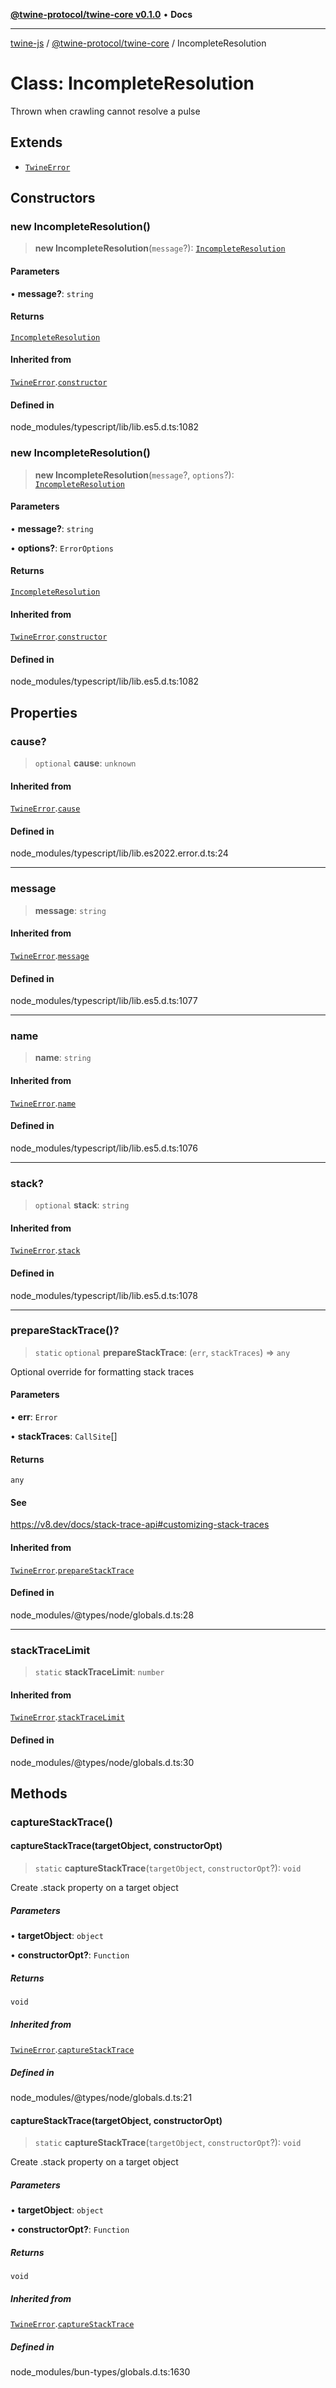 [**@twine-protocol/twine-core v0.1.0**](../README.md) • **Docs**

***

[twine-js](../../../README.md) / [@twine-protocol/twine-core](../README.md) / IncompleteResolution

# Class: IncompleteResolution

Thrown when crawling cannot resolve a pulse

## Extends

- [`TwineError`](TwineError.md)

## Constructors

### new IncompleteResolution()

> **new IncompleteResolution**(`message`?): [`IncompleteResolution`](IncompleteResolution.md)

#### Parameters

• **message?**: `string`

#### Returns

[`IncompleteResolution`](IncompleteResolution.md)

#### Inherited from

[`TwineError`](TwineError.md).[`constructor`](TwineError.md#constructors)

#### Defined in

node\_modules/typescript/lib/lib.es5.d.ts:1082

### new IncompleteResolution()

> **new IncompleteResolution**(`message`?, `options`?): [`IncompleteResolution`](IncompleteResolution.md)

#### Parameters

• **message?**: `string`

• **options?**: `ErrorOptions`

#### Returns

[`IncompleteResolution`](IncompleteResolution.md)

#### Inherited from

[`TwineError`](TwineError.md).[`constructor`](TwineError.md#constructors)

#### Defined in

node\_modules/typescript/lib/lib.es5.d.ts:1082

## Properties

### cause?

> `optional` **cause**: `unknown`

#### Inherited from

[`TwineError`](TwineError.md).[`cause`](TwineError.md#cause)

#### Defined in

node\_modules/typescript/lib/lib.es2022.error.d.ts:24

***

### message

> **message**: `string`

#### Inherited from

[`TwineError`](TwineError.md).[`message`](TwineError.md#message)

#### Defined in

node\_modules/typescript/lib/lib.es5.d.ts:1077

***

### name

> **name**: `string`

#### Inherited from

[`TwineError`](TwineError.md).[`name`](TwineError.md#name)

#### Defined in

node\_modules/typescript/lib/lib.es5.d.ts:1076

***

### stack?

> `optional` **stack**: `string`

#### Inherited from

[`TwineError`](TwineError.md).[`stack`](TwineError.md#stack)

#### Defined in

node\_modules/typescript/lib/lib.es5.d.ts:1078

***

### prepareStackTrace()?

> `static` `optional` **prepareStackTrace**: (`err`, `stackTraces`) => `any`

Optional override for formatting stack traces

#### Parameters

• **err**: `Error`

• **stackTraces**: `CallSite`[]

#### Returns

`any`

#### See

https://v8.dev/docs/stack-trace-api#customizing-stack-traces

#### Inherited from

[`TwineError`](TwineError.md).[`prepareStackTrace`](TwineError.md#preparestacktrace)

#### Defined in

node\_modules/@types/node/globals.d.ts:28

***

### stackTraceLimit

> `static` **stackTraceLimit**: `number`

#### Inherited from

[`TwineError`](TwineError.md).[`stackTraceLimit`](TwineError.md#stacktracelimit)

#### Defined in

node\_modules/@types/node/globals.d.ts:30

## Methods

### captureStackTrace()

#### captureStackTrace(targetObject, constructorOpt)

> `static` **captureStackTrace**(`targetObject`, `constructorOpt`?): `void`

Create .stack property on a target object

##### Parameters

• **targetObject**: `object`

• **constructorOpt?**: `Function`

##### Returns

`void`

##### Inherited from

[`TwineError`](TwineError.md).[`captureStackTrace`](TwineError.md#capturestacktrace)

##### Defined in

node\_modules/@types/node/globals.d.ts:21

#### captureStackTrace(targetObject, constructorOpt)

> `static` **captureStackTrace**(`targetObject`, `constructorOpt`?): `void`

Create .stack property on a target object

##### Parameters

• **targetObject**: `object`

• **constructorOpt?**: `Function`

##### Returns

`void`

##### Inherited from

[`TwineError`](TwineError.md).[`captureStackTrace`](TwineError.md#capturestacktrace)

##### Defined in

node\_modules/bun-types/globals.d.ts:1630
